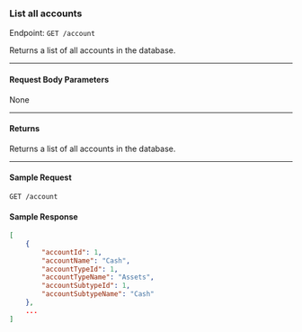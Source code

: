 ### List all accounts
Endpoint: `GET /account`

Returns a list of all accounts in the database.
___

#### Request Body Parameters
None
___
#### Returns
Returns a list of all accounts in the database.
___


#### Sample Request
`GET /account`
<br/>

#### Sample Response
```json
[
    {
        "accountId": 1,
        "accountName": "Cash",
        "accountTypeId": 1,
        "accountTypeName": "Assets",
        "accountSubtypeId": 1,
        "accountSubtypeName": "Cash"
    },
    ...
]
```